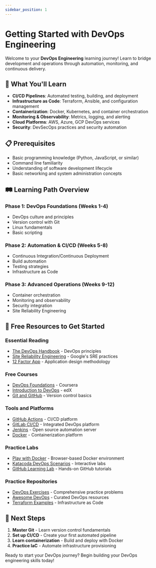 ```yaml
---
sidebar_position: 1
---
```


# Getting Started with DevOps Engineering

Welcome to your **DevOps Engineering** learning journey! Learn to bridge development and operations through automation, monitoring, and continuous delivery.

## 🎯 What You'll Learn

- **CI/CD Pipelines**: Automated testing, building, and deployment
- **Infrastructure as Code**: Terraform, Ansible, and configuration management
- **Containerization**: Docker, Kubernetes, and container orchestration
- **Monitoring & Observability**: Metrics, logging, and alerting
- **Cloud Platforms**: AWS, Azure, GCP DevOps services
- **Security**: DevSecOps practices and security automation

## 📋 Prerequisites

- Basic programming knowledge (Python, JavaScript, or similar)
- Command line familiarity
- Understanding of software development lifecycle
- Basic networking and system administration concepts

## 🛤️ Learning Path Overview

### Phase 1: DevOps Foundations (Weeks 1-4)
- DevOps culture and principles
- Version control with Git
- Linux fundamentals
- Basic scripting

### Phase 2: Automation & CI/CD (Weeks 5-8)
- Continuous Integration/Continuous Deployment
- Build automation
- Testing strategies
- Infrastructure as Code

### Phase 3: Advanced Operations (Weeks 9-12)
- Container orchestration
- Monitoring and observability
- Security integration
- Site Reliability Engineering

## 🔗 Free Resources to Get Started

### Essential Reading
- [The DevOps Handbook](https://itrevolution.com/the-devops-handbook/) - DevOps principles
- [Site Reliability Engineering](https://sre.google/sre-book/table-of-contents/) - Google's SRE practices
- [12 Factor App](https://12factor.net/) - Application design methodology

### Free Courses
- [DevOps Foundations](https://www.coursera.org/learn/devops-foundations) - Coursera
- [Introduction to DevOps](https://www.edx.org/course/introduction-to-devops) - edX
- [Git and GitHub](https://www.coursera.org/learn/introduction-git-github) - Version control basics

### Tools and Platforms
- [GitHub Actions](https://github.com/features/actions) - CI/CD platform
- [GitLab CI/CD](https://docs.gitlab.com/ee/ci/) - Integrated DevOps platform
- [Jenkins](https://www.jenkins.io/) - Open source automation server
- [Docker](https://www.docker.com/) - Containerization platform

### Practice Labs
- [Play with Docker](https://labs.play-with-docker.com/) - Browser-based Docker environment
- [Katacoda DevOps Scenarios](https://www.katacoda.com/courses/devops) - Interactive labs
- [GitHub Learning Lab](https://lab.github.com/) - Hands-on GitHub tutorials

### Practice Repositories
- [DevOps Exercises](https://github.com/bregman-arie/devops-exercises) - Comprehensive practice problems
- [Awesome DevOps](https://github.com/awesome-soft/awesome-devops) - Curated DevOps resources
- [Terraform Examples](https://github.com/hashicorp/terraform/tree/main/examples) - Infrastructure as Code

## 🎯 Next Steps

1. **Master Git** - Learn version control fundamentals
2. **Set up CI/CD** - Create your first automated pipeline
3. **Learn containerization** - Build and deploy with Docker
4. **Practice IaC** - Automate infrastructure provisioning

Ready to start your DevOps journey? Begin building your DevOps engineering skills today!
